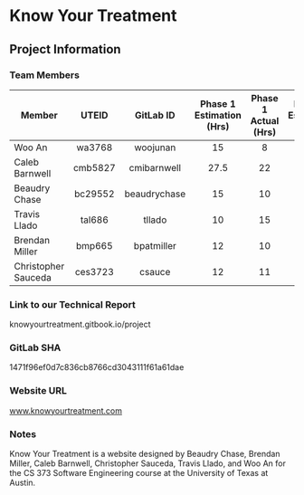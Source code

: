 # Know Your Treatment

## Project Information
### Team Members

Member              | UTEID   |    GitLab ID    | Phase 1 Estimation (Hrs)   | Phase 1 Actual (Hrs) | Phase 2 Estimation (Hrs)   | Phase 2 Actual (Hrs)
--------------------|:-------:|:---------------:|:--------------------------:|:--------------------:|:--------------------------:|:--------------------:
Woo An              |wa3768   |woojunan         |          15                |        8             |               30           |         16
Caleb Barnwell      |cmb5827  |cmibarnwell      |          27.5              |       22             |               25           |         18
Beaudry Chase       |bc29552  |beaudrychase     |          15                |       10             |               x            |         x
Travis Llado        |tal686   |tllado           |          10                |       15             |               25           |         40
Brendan Miller      |bmp665   |bpatmiller       |          12                |       10             |               25           |         24
Christopher Sauceda |ces3723  |csauce           |          12                |       11             |               x            |         x


### Link to our Technical Report
knowyourtreatment.gitbook.io/project

### GitLab SHA
1471f96ef0d7c836cb8766cd3043111f61a61dae

### Website URL
www.knowyourtreatment.com

### Notes
Know Your Treatment is a website designed by Beaudry Chase, Brendan Miller, Caleb Barnwell, Christopher Sauceda, Travis Llado, and Woo An for the CS 373 Software Engineering course at the University of Texas at Austin.
